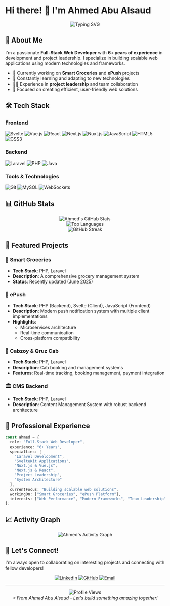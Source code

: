 # Hi there! 👋 I'm Ahmed Abu Alsaud

<div align="center">
  <img src="https://readme-typing-svg.herokuapp.com?font=Fira+Code&size=30&pause=1000&color=2196F3&center=true&vCenter=true&width=600&lines=Full-Stack+Web+Developer;6%2B+Years+of+Experience;Laravel+%7C+SvelteKit+%7C+Nuxt+%7C+Next.js;Building+Scalable+Web+Solutions" alt="Typing SVG" />
</div>

## 🚀 About Me

I'm a passionate **Full-Stack Web Developer** with **6+ years of experience** in development and project leadership. I specialize in building scalable web applications using modern technologies and frameworks.

- 🔭 Currently working on **Smart Groceries** and **ePush** projects
- 🌱 Constantly learning and adapting to new technologies
- 👨‍💼 Experience in **project leadership** and team collaboration
- 🎯 Focused on creating efficient, user-friendly web solutions

## 🛠️ Tech Stack

### Frontend
![Svelte](https://img.shields.io/badge/Svelte-FF3E00?style=for-the-badge&logo=svelte&logoColor=white)
![Vue.js](https://img.shields.io/badge/Vue.js-35495E?style=for-the-badge&logo=vue.js&logoColor=4FC08D)
![React](https://img.shields.io/badge/React-20232A?style=for-the-badge&logo=react&logoColor=61DAFB)
![Next.js](https://img.shields.io/badge/Next.js-000000?style=for-the-badge&logo=next.js&logoColor=white)
![Nuxt.js](https://img.shields.io/badge/Nuxt.js-00DC82?style=for-the-badge&logo=nuxt.js&logoColor=white)
![JavaScript](https://img.shields.io/badge/JavaScript-F7DF1E?style=for-the-badge&logo=javascript&logoColor=black)
![HTML5](https://img.shields.io/badge/HTML5-E34F26?style=for-the-badge&logo=html5&logoColor=white)
![CSS3](https://img.shields.io/badge/CSS3-1572B6?style=for-the-badge&logo=css3&logoColor=white)

### Backend
![Laravel](https://img.shields.io/badge/Laravel-FF2D20?style=for-the-badge&logo=laravel&logoColor=white)
![PHP](https://img.shields.io/badge/PHP-777BB4?style=for-the-badge&logo=php&logoColor=white)
![Java](https://img.shields.io/badge/Java-ED8B00?style=for-the-badge&logo=java&logoColor=white)

### Tools & Technologies
![Git](https://img.shields.io/badge/Git-F05032?style=for-the-badge&logo=git&logoColor=white)
![MySQL](https://img.shields.io/badge/MySQL-4479A1?style=for-the-badge&logo=mysql&logoColor=white)
![WebSockets](https://img.shields.io/badge/WebSockets-4F4F4F?style=for-the-badge&logo=websocket&logoColor=white)

## 📊 GitHub Stats

<div align="center">
  <img src="https://github-readme-stats.vercel.app/api?username=ahmed-abualsaud&show_icons=true&theme=tokyonight&hide_border=true&count_private=true" alt="Ahmed's GitHub Stats" />
</div>

<div align="center">
  <img src="https://github-readme-stats.vercel.app/api/top-langs/?username=ahmed-abualsaud&layout=compact&theme=tokyonight&hide_border=true" alt="Top Languages" />
</div>

<div align="center">
  <img src="https://github-readme-streak-stats.herokuapp.com/?user=ahmed-abualsaud&theme=tokyonight&hide_border=true" alt="GitHub Streak" />
</div>

## 🌟 Featured Projects

### 🛒 Smart Groceries
- **Tech Stack**: PHP, Laravel
- **Description**: A comprehensive grocery management system
- **Status**: Recently updated (June 2025)

### 📱 ePush
- **Tech Stack**: PHP (Backend), Svelte (Client), JavaScript (Frontend)
- **Description**: Modern push notification system with multiple client implementations
- **Highlights**: 
  - Microservices architecture
  - Real-time communication
  - Cross-platform compatibility

### 🚖 Cabzoy & Qruz Cab
- **Tech Stack**: PHP, Laravel
- **Description**: Cab booking and management systems
- **Features**: Real-time tracking, booking management, payment integration

### 🏛️ CMS Backend
- **Tech Stack**: PHP, Laravel
- **Description**: Content Management System with robust backend architecture

## 🎯 Professional Experience

```typescript
const ahmed = {
  role: "Full-Stack Web Developer",
  experience: "6+ Years",
  specialties: [
    "Laravel Development",
    "SvelteKit Applications",
    "Nuxt.js & Vue.js",
    "Next.js & React",
    "Project Leadership",
    "System Architecture"
  ],
  currentFocus: "Building scalable web solutions",
  workingOn: ["Smart Groceries", "ePush Platform"],
  interests: ["Web Performance", "Modern Frameworks", "Team Leadership"]
};
```

## 📈 Activity Graph

<div align="center">
  <img src="https://github-readme-activity-graph.vercel.app/graph?username=ahmed-abualsaud&theme=tokyo-night&hide_border=true" alt="Ahmed's Activity Graph" />
</div>

## 🤝 Let's Connect!

I'm always open to collaborating on interesting projects and connecting with fellow developers!

<div align="center">
  
[![LinkedIn](https://img.shields.io/badge/LinkedIn-0077B5?style=for-the-badge&logo=linkedin&logoColor=white)](https://linkedin.com/in/ahmed-abualsaud)
[![GitHub](https://img.shields.io/badge/GitHub-100000?style=for-the-badge&logo=github&logoColor=white)](https://github.com/ahmed-abualsaud)
[![Email](https://img.shields.io/badge/Email-D14836?style=for-the-badge&logo=gmail&logoColor=white)](mailto:ahmed.abualsaud@example.com)

</div>

---

<div align="center">
  <img src="https://komarev.com/ghpvc/?username=ahmed-abualsaud&label=Profile%20views&color=0e75b6&style=flat" alt="Profile Views" />
</div>

<div align="center">
  <i>⭐️ From Ahmed Abu Alsaud - Let's build something amazing together!</i>
</div>
